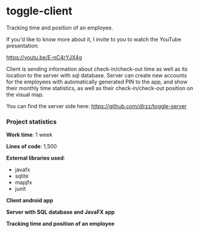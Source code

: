 # toggle-client
Tracking time and position of an employee.

If you'd like to know more about it, I invite to you to watch the YouTube presentation:

https://youtu.be/E-nC4rYJX4g

Client is sending information about check-in/check-out time as well as its location to the server with sql database. 
Server can create new accounts for the employees with automatically generated PIN to the app, and show their monthly time statistics, as well as their 
check-in/check-out position on the visual map.

You can find the server side here: https://github.com/dlrzz/toggle-server

### Project statistics

**Work time**: 1 week

**Lines of code**: 1,500

**External libraries used**:
- javafx
- sqlite
- mapjfx
- junit

**Client android app**

**Server with SQL database and JavaFX app**

**Tracking time and position of an employee**